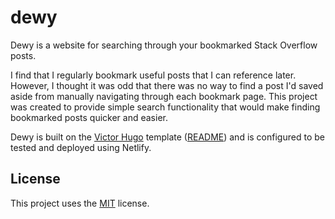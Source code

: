 # dewy

Dewy is a website for searching through your bookmarked Stack Overflow posts. 

I find that I regularly bookmark useful posts that I can reference later. However, I thought it was odd that there was no way to find a post I'd saved aside from manually navigating through each bookmark page. This project was created to provide simple search functionality that would make finding bookmarked posts quicker and easier.

Dewy is built on the [Victor Hugo](https://github.com/netlify-templates/victor-hugo) template ([README](VICTOR_HUGO_README.md)) and is configured to be tested and deployed using Netlify.

## License

This project uses the [MIT](LICENSE.md) license.